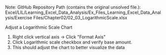 Note: GitHub Repository Path (contains the original unsolved file.):
Excel/LIL/Learning_Excel_Data_Analysis/Ex_Files_Learning_Excel_Data_Analysis/Exercise Files/Chapter02/02_03_LogarithmicScale.xlsx


Adjust a Logarithmic Scale Chart

1. Right click vertical axis -> Click "Format Axis"
2. Click Logarithmic scale checkbox and verify base amount.
3. This should adjust the chart to better visualize the data 